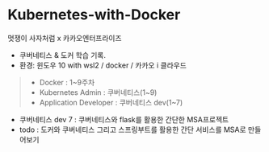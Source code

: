 # Kubernetes-with-Docker
멋쟁이 사자처럼 x 카카오엔터프라이즈 
- 쿠버네티스 &amp; 도커 학습 기록.
- 환경: 윈도우 10 with wsl2  / docker / 카카오 i 클라우드

>- Docker : 1~9주차
>- Kubernetes Admin : 쿠버네티스(1~9)
>- Application Developer : 쿠버네티스 dev(1~7)


- 쿠버네티스 dev 7 : 쿠버네티스와 flask를 활용한 간단한 MSA프로젝트
- todo : 도커와 쿠버네티스 그리고 스프링부트를 활용한 간단 서비스를 MSA로 만들어보기 
